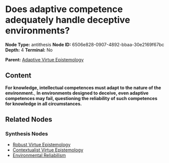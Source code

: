 # Does adaptive competence adequately handle deceptive environments?

**Node Type:** antithesis
**Node ID:** 6506e828-0907-4892-bbaa-30e2169f67bc
**Depth:** 4
**Terminal:** No

**Parent:** [Adaptive Virtue Epistemology](adaptive-virtue-epistemology-synthesis-bd25f0cb-441a-4638-9f12-84d233d9e12e.md)

## Content

**For knowledge, intellectual competences must adapt to the nature of the environment.**, **In environments designed to deceive, even adaptive competences may fail, questioning the reliability of such competences for knowledge in all circumstances.**

## Related Nodes

### Synthesis Nodes

- [Robust Virtue Epistemology](robust-virtue-epistemology-synthesis-a2a8e244-daf3-40cf-a8a4-9165af19592e.md)
- [Contextualist Virtue Epistemology](contextualist-virtue-epistemology-synthesis-3bc15a92-2842-44b9-bc35-41fdcc6043e7.md)
- [Environmental Reliabilism](environmental-reliabilism-synthesis-93b22c18-7e56-4f15-8482-93e3d3d10520.md)

